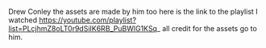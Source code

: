 Drew Conley the assets are made by him too 
here is the link to the playlist I watched https://youtube.com/playlist?list=PLcjhmZ8oLT0r9dSiIK6RB_PuBWlG1KSq_
all credit for the assets go to him.
